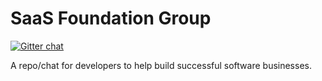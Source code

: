 # SaaS Foundation Group

[![Gitter chat](https://badges.gitter.im/jhliberty/saas-foundation-group.png)](https://gitter.im/jhliberty/saas-foundation-group)

A repo/chat for developers to help build successful software businesses.
